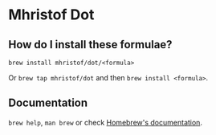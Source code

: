 # Mhristof Dot

## How do I install these formulae?

`brew install mhristof/dot/<formula>`

Or `brew tap mhristof/dot` and then `brew install <formula>`.

## Documentation

`brew help`, `man brew` or check [Homebrew's documentation](https://docs.brew.sh).
